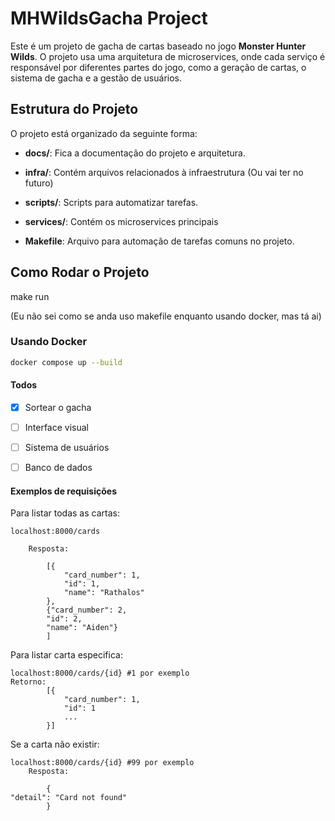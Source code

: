 # MHWildsGacha Project

Este é um projeto de gacha de cartas baseado no jogo **Monster Hunter Wilds**. O projeto usa uma arquitetura de microservices, onde cada serviço é responsável por diferentes partes do jogo, como a geração de cartas, o sistema de gacha e a gestão de usuários.

## Estrutura do Projeto

O projeto está organizado da seguinte forma:


- **docs/**: Fica a  documentação do projeto e arquitetura.

- **infra/**: Contém arquivos relacionados à infraestrutura (Ou vai ter no futuro)

- **scripts/**: Scripts para automatizar tarefas.

- **services/**: Contém os microservices principais

- **Makefile**: Arquivo para automação de tarefas comuns no projeto.

## Como Rodar o Projeto

make run

(Eu não sei como se anda uso makefile enquanto usando docker, mas tá ai)

### Usando Docker

```bash
docker compose up --build
```

#### Todos

- [x] Sortear o gacha
- [ ] Interface visual
- [ ] Sistema de usuários
- [ ] Banco de dados


#### Exemplos de requisições

Para listar todas as cartas:

    localhost:8000/cards

        Resposta:

            [{
                "card_number": 1,
                "id": 1,
                "name": "Rathalos"
            },
            {"card_number": 2,
            "id": 2,
            "name": "Aiden"}
            ]


Para listar carta especifica: 
    
    localhost:8000/cards/{id} #1 por exemplo
    Retorno:
            [{
                "card_number": 1,
                "id": 1
                ...
            }]


Se a carta não existir:

    localhost:8000/cards/{id} #99 por exemplo
        Resposta:

            {
    "detail": "Card not found"
            }
